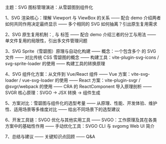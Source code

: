 主题：SVG 图标管理演进：从雪碧图到组件化

1、SVG 渲染核心：理解 Viewport 与 ViewBox 的关系
—— 配合 demo 介绍两者如何共同作用决定最终显示
—— 多个相同的 SVG 如何抽离？引出原生复用需求

2、SVG 原生复用机制：<symbol>, <defs> 与 <use> 标签
—— 配合 demo 介绍三者的分工与用法
—— 单文件复用的局限性，引出多文件管理问题

3、SVG Sprite（雪碧图）原理与自动化构建
—— 概念：一个包含多个 <symbol> 的 SVG 文件
—— 对比传统 CSS 雪碧图的概念
—— 构建工具：vite-plugin-svg-icons / svg-sprite-loader 的使用
—— 构建工具的转换原理

4、SVG 组件化方案：从文件到 Vue/React 组件
—— Vue 方案：vite-svg-loader / vue-svg-loader 的使用
—— React 方案：vite-plugin-svgr / @svgr/webpack 的使用
—— CRA 的 ReactComponent 导入原理剖析
—— SVGR 核心原理：SVGO -> JSX 转换 -> 组件生成

5、方案对比：雪碧图与组件化的选型考量
—— 从原理、性能、开发体验、维护性、适用场景等多维度对比
—— 给出不同场景下的选型建议

6、开发工具链：SVGO 优化与其他实用工具
—— SVGO：工作原理及其在各类方案中的基础性作用
—— 手动优化工具：SVGO CLI 与 svgomg Web UI 简介

7、总结与建议
—— 关键知识点回顾
—— Q&A
